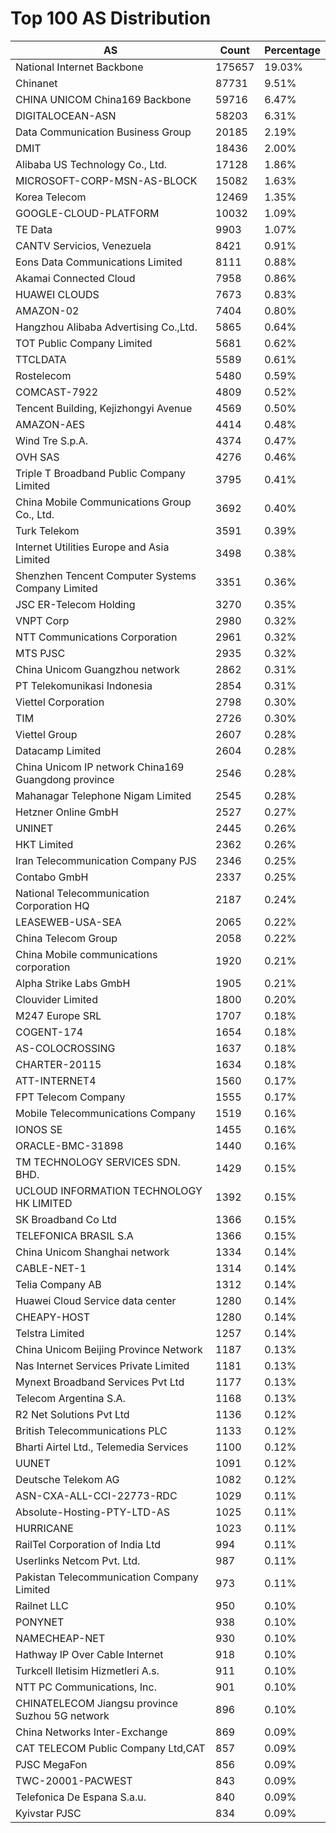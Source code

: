 # Top 100 AS Distribution
| AS | Count | Percentage |
|----|----|----|
| National Internet Backbone | 175657 | 19.03% |
| Chinanet | 87731 | 9.51% |
| CHINA UNICOM China169 Backbone | 59716 | 6.47% |
| DIGITALOCEAN-ASN | 58203 | 6.31% |
| Data Communication Business Group | 20185 | 2.19% |
| DMIT | 18436 | 2.00% |
| Alibaba US Technology Co., Ltd. | 17128 | 1.86% |
| MICROSOFT-CORP-MSN-AS-BLOCK | 15082 | 1.63% |
| Korea Telecom | 12469 | 1.35% |
| GOOGLE-CLOUD-PLATFORM | 10032 | 1.09% |
| TE Data | 9903 | 1.07% |
| CANTV Servicios, Venezuela | 8421 | 0.91% |
| Eons Data Communications Limited | 8111 | 0.88% |
| Akamai Connected Cloud | 7958 | 0.86% |
| HUAWEI CLOUDS | 7673 | 0.83% |
| AMAZON-02 | 7404 | 0.80% |
| Hangzhou Alibaba Advertising Co.,Ltd. | 5865 | 0.64% |
| TOT Public Company Limited | 5681 | 0.62% |
| TTCLDATA | 5589 | 0.61% |
| Rostelecom | 5480 | 0.59% |
| COMCAST-7922 | 4809 | 0.52% |
| Tencent Building, Kejizhongyi Avenue | 4569 | 0.50% |
| AMAZON-AES | 4414 | 0.48% |
| Wind Tre S.p.A. | 4374 | 0.47% |
| OVH SAS | 4276 | 0.46% |
| Triple T Broadband Public Company Limited | 3795 | 0.41% |
| China Mobile Communications Group Co., Ltd. | 3692 | 0.40% |
| Turk Telekom | 3591 | 0.39% |
| Internet Utilities Europe and Asia Limited | 3498 | 0.38% |
| Shenzhen Tencent Computer Systems Company Limited | 3351 | 0.36% |
| JSC ER-Telecom Holding | 3270 | 0.35% |
| VNPT Corp | 2980 | 0.32% |
| NTT Communications Corporation | 2961 | 0.32% |
| MTS PJSC | 2935 | 0.32% |
| China Unicom Guangzhou network | 2862 | 0.31% |
| PT Telekomunikasi Indonesia | 2854 | 0.31% |
| Viettel Corporation | 2798 | 0.30% |
| TIM | 2726 | 0.30% |
| Viettel Group | 2607 | 0.28% |
| Datacamp Limited | 2604 | 0.28% |
| China Unicom IP network China169 Guangdong province | 2546 | 0.28% |
| Mahanagar Telephone Nigam Limited | 2545 | 0.28% |
| Hetzner Online GmbH | 2527 | 0.27% |
| UNINET | 2445 | 0.26% |
| HKT Limited | 2362 | 0.26% |
| Iran Telecommunication Company PJS | 2346 | 0.25% |
| Contabo GmbH | 2337 | 0.25% |
| National Telecommunication Corporation HQ | 2187 | 0.24% |
| LEASEWEB-USA-SEA | 2065 | 0.22% |
| China Telecom Group | 2058 | 0.22% |
| China Mobile communications corporation | 1920 | 0.21% |
| Alpha Strike Labs GmbH | 1905 | 0.21% |
| Clouvider Limited | 1800 | 0.20% |
| M247 Europe SRL | 1707 | 0.18% |
| COGENT-174 | 1654 | 0.18% |
| AS-COLOCROSSING | 1637 | 0.18% |
| CHARTER-20115 | 1634 | 0.18% |
| ATT-INTERNET4 | 1560 | 0.17% |
| FPT Telecom Company | 1555 | 0.17% |
| Mobile Telecommunications Company | 1519 | 0.16% |
| IONOS SE | 1455 | 0.16% |
| ORACLE-BMC-31898 | 1440 | 0.16% |
| TM TECHNOLOGY SERVICES SDN. BHD. | 1429 | 0.15% |
| UCLOUD INFORMATION TECHNOLOGY HK LIMITED | 1392 | 0.15% |
| SK Broadband Co Ltd | 1366 | 0.15% |
| TELEFONICA BRASIL S.A | 1366 | 0.15% |
| China Unicom Shanghai network | 1334 | 0.14% |
| CABLE-NET-1 | 1314 | 0.14% |
| Telia Company AB | 1312 | 0.14% |
| Huawei Cloud Service data center | 1280 | 0.14% |
| CHEAPY-HOST | 1280 | 0.14% |
| Telstra Limited | 1257 | 0.14% |
| China Unicom Beijing Province Network | 1187 | 0.13% |
| Nas Internet Services Private Limited | 1181 | 0.13% |
| Mynext Broadband Services Pvt Ltd | 1177 | 0.13% |
| Telecom Argentina S.A. | 1168 | 0.13% |
| R2 Net Solutions Pvt Ltd | 1136 | 0.12% |
| British Telecommunications PLC | 1133 | 0.12% |
| Bharti Airtel Ltd., Telemedia Services | 1100 | 0.12% |
| UUNET | 1091 | 0.12% |
| Deutsche Telekom AG | 1082 | 0.12% |
| ASN-CXA-ALL-CCI-22773-RDC | 1029 | 0.11% |
| Absolute-Hosting-PTY-LTD-AS | 1025 | 0.11% |
| HURRICANE | 1023 | 0.11% |
| RailTel Corporation of India Ltd | 994 | 0.11% |
| Userlinks Netcom Pvt. Ltd. | 987 | 0.11% |
| Pakistan Telecommunication Company Limited | 973 | 0.11% |
| Railnet LLC | 950 | 0.10% |
| PONYNET | 938 | 0.10% |
| NAMECHEAP-NET | 930 | 0.10% |
| Hathway IP Over Cable Internet | 918 | 0.10% |
| Turkcell Iletisim Hizmetleri A.s. | 911 | 0.10% |
| NTT PC Communications, Inc. | 901 | 0.10% |
| CHINATELECOM Jiangsu province Suzhou 5G network | 896 | 0.10% |
| China Networks Inter-Exchange | 869 | 0.09% |
| CAT TELECOM Public Company Ltd,CAT | 857 | 0.09% |
| PJSC MegaFon | 856 | 0.09% |
| TWC-20001-PACWEST | 843 | 0.09% |
| Telefonica De Espana S.a.u. | 840 | 0.09% |
| Kyivstar PJSC | 834 | 0.09% |
